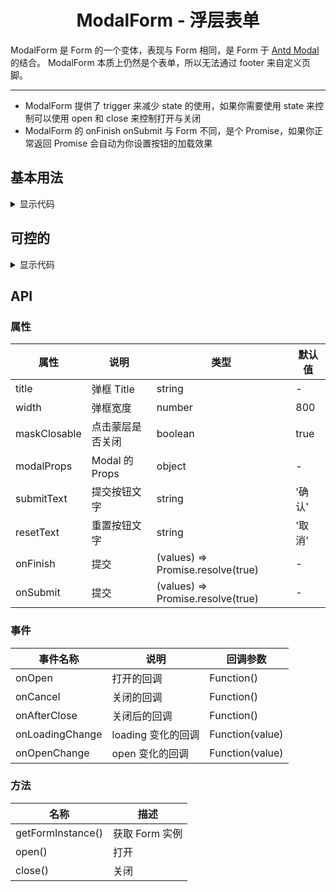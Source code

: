 <h1 align="center">
ModalForm - 浮层表单
</h1>

ModalForm 是 Form 的一个变体，表现与 Form 相同，是 Form 于 [Antd Modal](https://www.antdv.com/components/modal-cn) 的结合。
ModalForm 本质上仍然是个表单，所以无法通过 footer 来自定义页脚。

---

- ModalForm 提供了 trigger 来减少 state 的使用，如果你需要使用 state 来控制可以使用 open 和 close 来控制打开与关闭
- ModalForm 的 onFinish onSubmit 与 Form 不同，是个 Promise，如果你正常返回 Promise 会自动为你设置按钮的加载效果

<script setup>
import { defineAsyncComponent } from 'vue';
import '../packages/style.css';

const ModalFormDemo1 = defineAsyncComponent(() => {
  return import('../demos/modal-form/demo-1')
});
const ModalFormDemo2 = defineAsyncComponent(() => {
  return import('../demos/modal-form/demo-2')
});
</script>

## 基本用法

<ClientOnly>
<ModalFormDemo1></ModalFormDemo1>
</ClientOnly>

<details>
<summary>显示代码</summary>

<<< @/demos/modal-form/demo-1.jsx

</details>

## 可控的

<ClientOnly>
<ModalFormDemo2></ModalFormDemo2>
</ClientOnly>

<details>
<summary>显示代码</summary>

<<< @/demos/modal-form/demo-2.jsx

</details>

## API

### 属性

| 属性           | 说明            | 类型                                | 默认值  |
|--------------|---------------|-----------------------------------|------|
| title        | 弹框 Title      | string                            | -    |
| width        | 弹框宽度          | number                            | 800  |
| maskClosable | 点击蒙层是否关闭      | boolean                           | true |
| modalProps   | Modal 的 Props | object                            | -    |
| submitText   | 提交按钮文字        | string                            | '确认' |
| resetText    | 重置按钮文字        | string                            | '取消' |
| onFinish     | 提交            | (values) => Promise.resolve(true) | -    |
| onSubmit     | 提交            | (values) => Promise.resolve(true) | -    |

### 事件

| 事件名称            | 说明            | 回调参数            |
|-----------------|---------------|-----------------|
| onOpen          | 打开的回调         | Function()      |
| onCancel        | 关闭的回调         | Function()      |
| onAfterClose    | 关闭后的回调        | Function()      |
| onLoadingChange | loading 变化的回调 | Function(value) |
| onOpenChange    | open 变化的回调    | Function(value) |

### 方法

| 名称                | 描述         |
|-------------------|------------|
| getFormInstance() | 获取 Form 实例 |
| open()            | 打开         |
| close()           | 关闭         |
